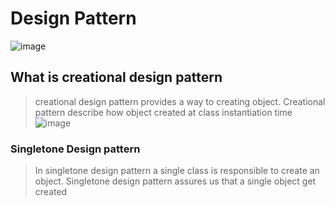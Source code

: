 # Design Pattern
![image](https://github.com/user-attachments/assets/cb893256-665b-43a7-bb6e-a21917342fb1)

## What is creational design pattern
>creational design pattern provides a way to creating object.
>Creational pattern describe how object created at class instantiation time
![image](https://github.com/user-attachments/assets/3bac092f-ee16-401e-a135-c3f8ac57a4e1)

###  Singletone Design pattern
> In singletone design pattern a single class is responsible to create an object.
> Singletone design pattern assures us that a single object get created
